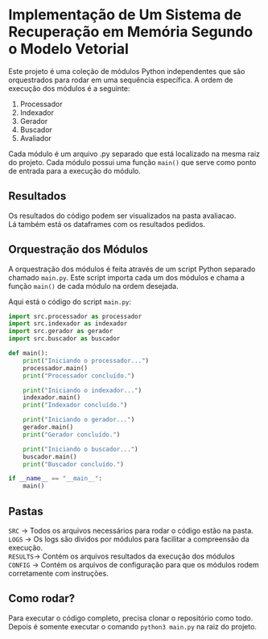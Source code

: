 # Implementação de Um Sistema de Recuperação em Memória Segundo o Modelo Vetorial

Este projeto é uma coleção de módulos Python independentes que são orquestrados para rodar em uma sequência específica. A ordem de execução dos módulos é a seguinte:

1. Processador
2. Indexador
3. Gerador
4. Buscador
5. Avaliador


Cada módulo é um arquivo .py separado que está localizado na mesma raiz do projeto. Cada módulo possui uma função `main()` que serve como ponto de entrada para a execução do módulo.

## Resultados

Os resultados do código podem ser visualizados na pasta avaliacao.  
Lá também está os dataframes com os resultados pedidos.

## Orquestração dos Módulos

A orquestração dos módulos é feita através de um script Python separado chamado `main.py`. Este script importa cada um dos módulos e chama a função `main()` de cada módulo na ordem desejada.

Aqui está o código do script `main.py`:

```python
import src.processador as processador
import src.indexador as indexador
import src.gerador as gerador
import src.buscador as buscador

def main():
    print("Iniciando o processador...")
    processador.main()
    print("Processador concluído.")

    print("Iniciando o indexador...")
    indexador.main()
    print("Indexador concluído.")

    print("Iniciando o gerador...")
    gerador.main()
    print("Gerador concluído.")

    print("Iniciando o buscador...")
    buscador.main()
    print("Buscador concluído.")

if __name__ == "__main__":
    main()
```

## Pastas
`SRC` -> Todos os arquivos necessários para rodar o código estão na pasta.  
`LOGS` -> Os logs são dividos por módulos para facilitar a compreensão da execução.  
`RESULTS`-> Contém os arquivos resultados da execução dos módulos  
`CONFIG` -> Contém os arquivos de configuração para que os módulos rodem corretamente com instruções.  

## Como rodar?
Para executar o código completo, precisa clonar o repositório como todo.
Depois é somente executar o comando `python3 main.py` na raiz do projeto.
